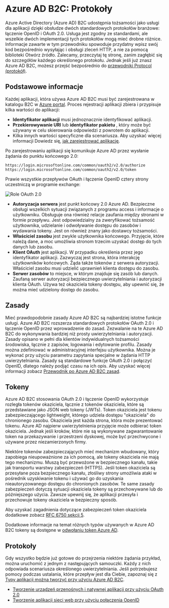 <properties
    pageTitle="Azure Active Directory B2C | Microsoft Azure"
    description="Sposoby tworzenia aplikacji bezpośrednio za pomocą protokołów obsługiwanych przez Azure Active Directory B2C."
    services="active-directory-b2c"
    documentationCenter=""
    authors="dstrockis"
    manager="mbaldwin"
    editor=""/>

<tags
    ms.service="active-directory-b2c"
    ms.workload="identity"
    ms.tgt_pltfrm="na"
    ms.devlang="na"
    ms.topic="article"
    ms.date="07/22/2016"
    ms.author="dastrock"/>

# <a name="azure-ad-b2c-authentication-protocols"></a>Azure AD B2C: Protokoły

Azure Active Directory (Azure AD) B2C udostępnia tożsamości jako usługi dla aplikacji dzięki obsłudze dwóch standardowych protokołów branżowe: łączenie OpenID i OAuth 2.0. Usługa jest zgodny ze standardami, ale wszelkie dwóch implementacji tych protokołów mogą mieć drobne różnice.  Informacje zawarte w tym przewodniku spowoduje przydatny wpisz swój kod bezpośrednio wysyłając i obsługi zleceń HTTP, a nie za pomocą biblioteki Otwórz źródło. Zalecamy, przeczytaj tę stronę, zanim zagłębić się do szczegółów każdego określonego protokołu. Jednak jeśli już znasz Azure AD B2C, możesz przejść bezpośrednio do [przewodniki Protocol (protokół)](#protocols).

<!-- TODO: Need link to libraries above -->

## <a name="the-basics"></a>Podstawowe informacje
Każdej aplikacji, która używa Azure AD B2C musi być zarejestrowana w katalogu B2C w [Azure portal](https://portal.azure.com). Proces rejestracji aplikacji zbiera i przypisuje kilka wartości do aplikacji:

- **Identyfikator aplikacji** musi jednoznacznie identyfikować aplikacji.
- **Przekierowywanie URI** lub **identyfikator pakietu** , który może być używany w celu skierowania odpowiedzi z powrotem do aplikacji.
- Kilka innych wartości specyficzne dla scenariusza. Aby uzyskać więcej informacji Dowiedz się, [jak zarejestrować aplikację](active-directory-b2c-app-registration.md).

Po zarejestrowaniu aplikacji się komunikuje Azure AD przez wysłanie żądania do punktu końcowego 2.0:

```
https://login.microsoftonline.com/common/oauth2/v2.0/authorize
https://login.microsoftonline.com/common/oauth2/v2.0/token
```

Prawie wszystkie przepływów OAuth i łączenie OpenID cztery strony uczestniczą w programie exchange:

![Role OAuth 2.0](./media/active-directory-b2c-reference-protocols/protocols_roles.png)

- **Autoryzacja serwera** jest punkt końcowy 2.0 Azure AD. Bezpieczne obsługi wszelkich sytuacji związanych z programu access i informacje o użytkowniku. Obsługuje ona również relacje zaufania między stronami w formie przepływu. Jest odpowiedzialny za zweryfikować tożsamość użytkownika, udzielanie i odwoływanie dostępu do zasobów i wydawania tokeny. Jest on również znany jako dostawcy tożsamości.
- **Właściciel zasobu** jest zwykle użytkownika końcowego. Przyjęcie, które należą dane, a moc umożliwia stronom trzecim uzyskać dostęp do tych danych lub zasobu.
- **Klient OAuth** jest aplikacji. W przypadku określenia przez jego identyfikator aplikacji. Zazwyczaj jest strona, która interakcję użytkowników końcowych. Żąda także tokenów z serwera autoryzacji. Właściciel zasobu musi udzielić uprawnień klienta dostępu do zasobu.
- **Serwer zasobów** to miejsce, w którym znajduje się zasób lub danych. Zaufaną serwer autoryzacji bezpiecznego uwierzytelniania i autoryzacji klienta OAuth. Używa też okaziciela tokeny dostępu, aby upewnić się, że można mieć udzielony dostęp do zasobu.

## <a name="policies"></a>Zasady
Mieć prawdopodobnie zasady Azure AD B2C są najbardziej istotne funkcje usługi. Azure AD B2C rozszerza standardowych protokołów OAuth 2.0 i łączenie OpenID przez wprowadzenie do zasad. Zezwalanie na te Azure AD B2C do wykonywania bardziej niż prosty uwierzytelniania i autoryzacji. Zasady opisano w pełni dla klientów indywidualnych tożsamości środowiska, łącznie z zapisów, logowania i edytowanie profilu. Zasady można zdefiniować w administracyjnej interfejsu użytkownika. Można je wykonać przy użyciu parametru zapytania specjalne w żądania HTTP uwierzytelniania. Zasady są standardowe funkcje OAuth 2.0 i połączyć OpenID, dlatego należy podjąć czasu na ich opis. Aby uzyskać więcej informacji zobacz [Przewodnik po Azure AD B2C zasad](active-directory-b2c-reference-policies.md).

## <a name="tokens"></a>Tokeny
Azure AD B2C stosowania OAuth 2.0 i łączenie OpenID wykorzystuje rozległa tokenów okaziciela, łącznie z tokenów okaziciela, które są przedstawiane jako JSON web tokeny (JWTs). Token okaziciela jest tokenu zabezpieczającego lightweight, którego udziela dostępu "okaziciela" do chronionego zasobu. Okaziciela jest każda strona, która może prezentować tokenu. Azure AD najpierw uwierzytelnienia przyjęcie może odbierać token okaziciela. Jednak jeśli kroków, które nie są wykonywane zagwarantowanie token na przekazywanie i przestrzeni dyskowej, może być przechwycone i używane przez niezamierzonych firmy.

Niektóre tokenów zabezpieczających mieć mechanizm wbudowany, który zapobiega nieupoważnione za ich pomocą, ale tokeny okaziciela nie mają tego mechanizmu. Muszą być przewożone w bezpiecznego kanału, takie jak transportu warstwy zabezpieczeń (HTTPS). Jeśli token okaziciela są przesyłane poza bezpiecznego kanału, złośliwy strony umożliwia ataki w pośrednik uzyskiwanie tokenu i używać go do uzyskania nieautoryzowanego dostępu do chronionych zasobów. Te same zasady zabezpieczeń dotyczą sytuacji okaziciela tokeny są przechowywane lub do późniejszego użycia. Zawsze upewnij się, że aplikacji przesyła i przechowuje tokeny okaziciela w bezpieczny sposób.

Aby uzyskać zagadnienia dotyczące zabezpieczeń token okaziciela dodatkowe zobacz [RFC 6750 sekcji 5](http://tools.ietf.org/html/rfc6750).

Dodatkowe informacje na temat różnych typów używanych w Azure AD B2C tokeny są dostępne w [odwołaniu token Azure AD](active-directory-b2c-reference-tokens.md).

## <a name="protocols"></a>Protokoły

Gdy wszystko będzie już gotowe do przejrzenia niektóre żądania przykład, można uruchomić z jednym z następujących samouczki. Każdy z nich odpowiada scenariusza określonego uwierzytelniania. Jeśli potrzebujesz pomocy podczas ustalania, które przepływ jest dla Ciebie, zapoznaj się z [Typy aplikacji można tworzyć przy użyciu Azure AD B2C](active-directory-b2c-apps.md).

- [Tworzenie urządzeń przenośnych i natywnej aplikacji przy użyciu OAuth 2.0](active-directory-b2c-reference-oauth-code.md)
- [Tworzenie aplikacji sieci web przy użyciu połączenia OpenID](active-directory-b2c-reference-oidc.md)
